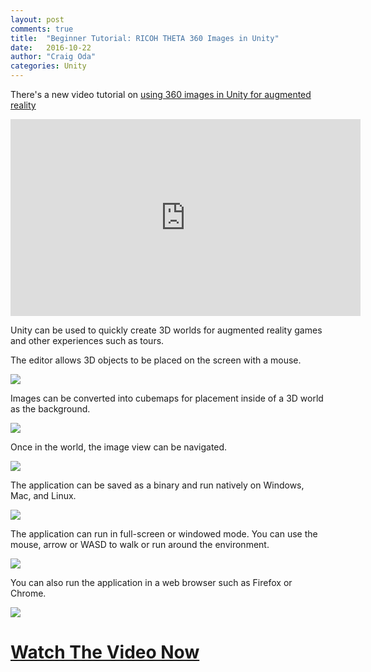 ```yaml
---
layout: post
comments: true
title:  "Beginner Tutorial: RICOH THETA 360 Images in Unity"
date:   2016-10-22
author: "Craig Oda"
categories: Unity
---
```

There's a new video tutorial on [using 360 images in Unity for augmented reality](https://www.youtube.com/watch?v=c-MoLjcYmi8)

<iframe width="560" height="315" src="https://www.youtube.com/embed/c-MoLjcYmi8" frameborder="0" allowfullscreen></iframe>

Unity can be used to quickly create 3D worlds for augmented reality
 games and other experiences such as tours.

The editor allows 3D objects to be placed on the screen with a mouse.

![](/blog/img/2016-10/unity/skybox/scene-background.png)

Images can be converted into cubemaps for placement inside of a 3D world as the
background.

![](/blog/img/2016-10/unity/skybox/cubemap-view.png)

Once in the world, the image view can be navigated.

![](/blog/img/2016-10/unity/skybox/up-view.png)

The application can be saved as a binary and run natively on Windows, Mac, and
Linux.

![](/blog/img/2016-10/unity/skybox/windows-icon.png)

The application can run in full-screen or windowed mode. You can use the
mouse, arrow or WASD to walk or run around the environment.

![](/blog/img/2016-10/unity/skybox/native-windowed.png)

You can also run the application in a web browser such as Firefox or Chrome.

![](/blog/img/2016-10/unity/skybox/browser.png)

# [Watch The Video Now](https://www.youtube.com/watch?v=c-MoLjcYmi8)
